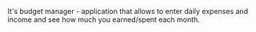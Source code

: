 It's budget manager - application that allows to enter daily expenses and income and see how much you earned/spent each month.
